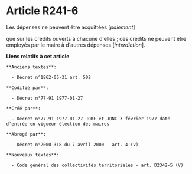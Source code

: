 # Article R241-6

Les dépenses ne peuvent être acquittées [*paiement*]

que sur les crédits ouverts à chacune d'elles ; ces crédits ne peuvent être employés par le maire à d'autres dépenses
[*interdiction*].

**Liens relatifs à cet article**

	**Anciens textes**:

	  - Décret n°1862-05-31 art. 502

	**Codifié par**:

	  - Décret n°77-91 1977-01-27

	**Créé par**:

	  - Décret n°77-91 1977-01-27 JORF et JONC 3 février 1977 date d'entrée en vigueur élection des maires

	**Abrogé par**:

	  - Décret n°2000-318 du 7 avril 2000 - art. 4 (V)

	**Nouveaux textes**:

	  - Code général des collectivités territoriales - art. D2342-5 (V)
